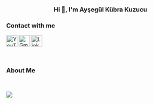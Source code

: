 <h3 align="center">Hi 👋, I'm Ayşegül Kübra Kuzucu </h3>

### Contact with me
[<img align="center" alt="LinkedIn" width="30px" src="https://www.vectorlogo.zone/logos/linkedin/linkedin-icon.svg" />][linkedin]
[<img align="left" alt="YouTube" width="30px" src="https://www.vectorlogo.zone/logos/youtube/youtube-icon.svg" />][youtube]
[<img align="left" alt="Gmail" width="30px" src="https://www.vectorlogo.zone/logos/gmail/gmail-icon.svg">][email]



<br/>

 ### About Me
<img style='margin-top:30px' src="https://github-readme-stats.vercel.app/api?username=AbdullahOztuurkk&show_icons=true">

<!--
LINKS
-->
[youtube]:  https://www.youtube.com/channel/UCcqJsmf2GfTYKzqr9tqyGqA/videos
[email]:    mailto:aysegulk.kuzucu@gmail.com
[linkedin]: https://www.linkedin.com/in/aysegulkkuzucu/
[nonask]:   https://github.com/nonAsk-Startup
